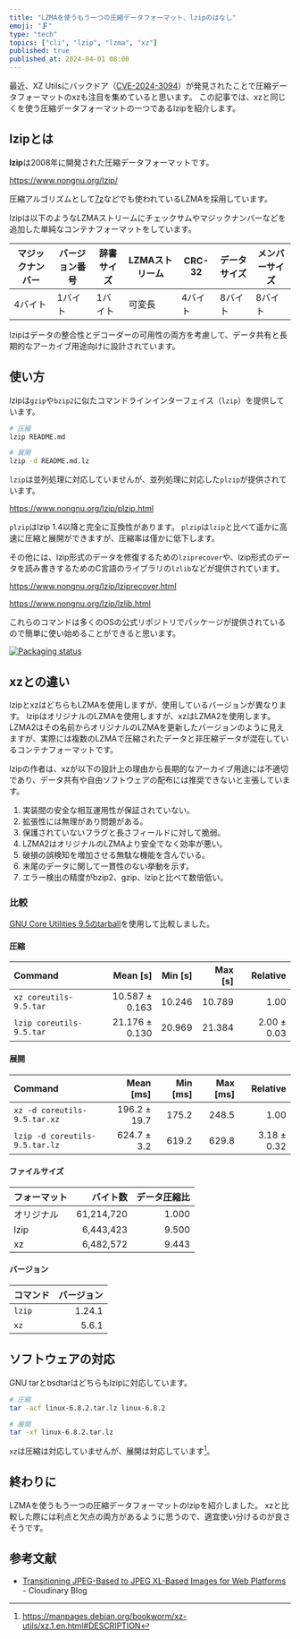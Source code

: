 ```yaml
---
title: "LZMAを使うもう一つの圧縮データフォーマット、lzipのはなし"
emoji: "🗜️"
type: "tech"
topics: ["cli", "lzip", "lzma", "xz"]
published: true
published_at: 2024-04-01 08:00
---
```


最近、XZ Utilsにバックドア（[CVE-2024-3094](https://www.cve.org/CVERecord?id=CVE-2024-3094)）が発見されたことで圧縮データフォーマットのxzも注目を集めていると思います。
この記事では、xzと同じくを使う圧縮データフォーマットの一つであるlzipを紹介します。

## lzipとは

**lzip**は2008年に開発された圧縮データフォーマットです。

https://www.nongnu.org/lzip/

圧縮アルゴリズムとして[7z](https://www.7-zip.org/7z.html)などでも使われているLZMAを採用しています。

lzipは以下のようなLZMAストリームにチェックサムやマジックナンバーなどを追加した単純なコンテナフォーマットをしています。

| マジックナンバー | バージョン番号 | 辞書サイズ | LZMAストリーム | CRC-32  | データサイズ | メンバーサイズ |
| ---------------- | -------------- | ---------- | -------------- | ------- | ------------ | -------------- |
| 4バイト          | 1バイト        | 1バイト    | 可変長         | 4バイト | 8バイト      | 8バイト        |

lzipはデータの整合性とデコーダーの可用性の両方を考慮して、データ共有と長期的なアーカイブ用途向けに設計されています。

## 使い方

lzipは`gzip`や`bzip2`に似たコマンドラインインターフェイス（`lzip`）を提供しています。

```sh
# 圧縮
lzip README.md

# 展開
lzip -d README.md.lz
```

`lzip`は並列処理に対応していませんが、並列処理に対応した`plzip`が提供されています。

https://www.nongnu.org/lzip/plzip.html

`plzip`はlzip 1.4以降と完全に互換性があります。
`plzip`は`lzip`と比べて遥かに高速に圧縮と展開ができますが、圧縮率は僅かに低下します。

その他には、lzip形式のデータを修復するための`lziprecover`や、lzip形式のデータを読み書きするためのC言語のライブラリの`lzlib`などが提供されています。

https://www.nongnu.org/lzip/lziprecover.html

https://www.nongnu.org/lzip/lzlib.html

これらのコマンドは多くのOSの公式リポジトリでパッケージが提供されているので簡単に使い始めることができると思います。

[![Packaging status](https://repology.org/badge/vertical-allrepos/lzip.svg?columns=3)](https://repology.org/project/lzip/versions)

## xzとの違い

lzipとxzはどちらもLZMAを使用しますが、使用しているバージョンが異なります。
lzipはオリジナルのLZMAを使用しますが、xzはLZMA2を使用します。
LZMA2はその名前からオリジナルのLZMAを更新したバージョンのように見えますが、実際には複数のLZMAで圧縮されたデータと非圧縮データが混在しているコンテナフォーマットです。

lzipの作者は、xzが以下の設計上の理由から長期的なアーカイブ用途には不適切であり、データ共有や自由ソフトウェアの配布には推奨できないと主張しています。

1. 実装間の安全な相互運用性が保証されていない。
2. 拡張性には無理があり問題がある。
3. 保護されていないフラグと長さフィールドに対して脆弱。
4. LZMA2はオリジナルのLZMAより安全でなく効率が悪い。
5. 破損の誤検知を増加させる無駄な機能を含んでいる。
6. 末尾のデータに関して一貫性のない挙動を示す。
7. エラー検出の精度がbzip2、gzip、lzipと比べて数倍低い。

### 比較

[GNU Core Utilities 9.5のtarball](https://ftp.gnu.org/gnu/coreutils/coreutils-9.5.tar.gz)を使用して比較しました。

#### 圧縮

| Command                  |       Mean [s] | Min [s] | Max [s] |    Relative |
| :----------------------- | -------------: | ------: | ------: | ----------: |
| `xz coreutils-9.5.tar`   | 10.587 ± 0.163 |  10.246 |  10.789 |        1.00 |
| `lzip coreutils-9.5.tar` | 21.176 ± 0.130 |  20.969 |  21.384 | 2.00 ± 0.03 |

#### 展開

| Command                        |    Mean [ms] | Min [ms] | Max [ms] |    Relative |
| :----------------------------- | -----------: | -------: | -------: | ----------: |
| `xz -d coreutils-9.5.tar.xz`   | 196.2 ± 19.7 |    175.2 |    248.5 |        1.00 |
| `lzip -d coreutils-9.5.tar.lz` |  624.7 ± 3.2 |    619.2 |    629.8 | 3.18 ± 0.32 |

#### ファイルサイズ

| フォーマット |   バイト数 | データ圧縮比 |
| :----------- | ---------: | -----------: |
| オリジナル   | 61,214,720 |        1.000 |
| lzip         |  6,443,423 |        9.500 |
| xz           |  6,482,572 |        9.443 |

#### バージョン

| コマンド | バージョン |
| :------- | ---------: |
| `lzip`   |     1.24.1 |
| `xz`     |      5.6.1 |

## ソフトウェアの対応

GNU tarとbsdtarはどちらもlzipに対応しています。

```sh
# 圧縮
tar -acf linux-6.8.2.tar.lz linux-6.8.2

# 展開
tar -xf linux-6.8.2.tar.lz
```

`xz`は圧縮は対応していませんが、展開は対応しています[^1]。

## 終わりに

LZMAを使うもう一つの圧縮データフォーマットのlzipを紹介しました。
xzと比較した際には利点と欠点の両方があるように思うので、適宜使い分けるのが良さそうです。

## 参考文献

- [Transitioning JPEG-Based to JPEG XL-Based Images for Web Platforms](https://cloudinary.com/blog/legacy_and_transition_creating_a_new_universal_image_codec) - Cloudinary Blog

[^1]: <https://manpages.debian.org/bookworm/xz-utils/xz.1.en.html#DESCRIPTION>
